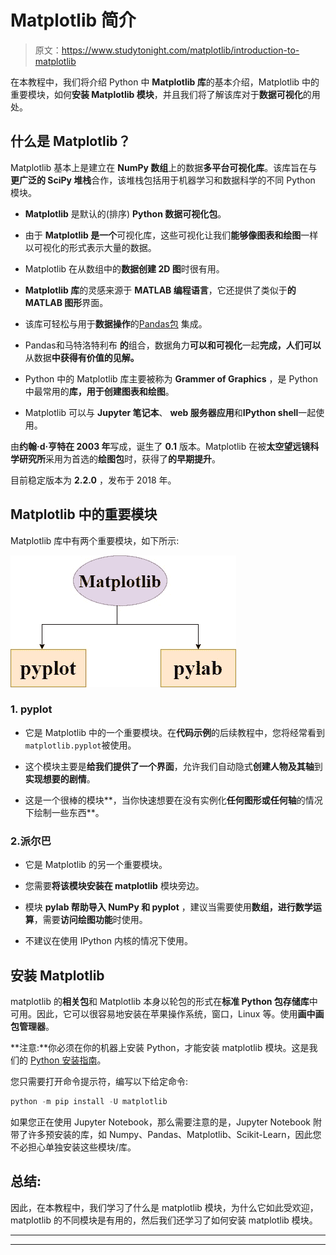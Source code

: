 # Matplotlib 简介

> 原文：<https://www.studytonight.com/matplotlib/introduction-to-matplotlib>

在本教程中，我们将介绍 Python 中 **Matplotlib 库**的基本介绍，Matplotlib 中的重要模块，如何**安装 Matplotlib 模块**，并且我们将了解该库对于**数据可视化**的用处。

## 什么是 Matplotlib？

Matplotlib 基本上是建立在 **NumPy 数组**上的数据**多平台可视化库**。该库旨在与**更广泛的 SciPy 堆栈**合作，该堆栈包括用于机器学习和数据科学的不同 Python 模块。

*   **Matplotlib** 是默认的(排序) **Python 数据可视化包**。

*   由于 **Matplotlib 是一个**可视化库，这些可视化让我们**能够像图表和绘图**一样以可视化的形式表示大量的数据。

*   Matplotlib 在从数组中的**数据创建 2D 图**时很有用。

*   **Matplotlib 库**的灵感来源于 **MATLAB 编程语言**，它还提供了类似于**的 MATLAB 图形**界面。

*   该库可轻松与用于**数据操作**的[Pandas包](https://www.studytonight.com/pandas/introduction-to-pandas) 集成。

*   Pandas和马特洛特利布 **的**组合，数据角力**可以和可视化**一起**完成，人们可以**从数据**中获得有价值的见解。**

*   Python 中的 Matplotlib 库主要被称为 **Grammer of Graphics** ，是 Python 中最常用的**库，用于创建图表和绘图**。

*   Matplotlib 可以与 **Jupyter 笔记本**、 **web 服务器应用**和**IPython shell**一起使用。

由**约翰·d·亨特在 2003 年**写成，诞生了 **0.1** 版本。Matplotlib 在被**太空望远镜科学研究所**采用为首选的**绘图包**时，获得了**的早期提升**。

目前稳定版本为 **2.2.0** ，发布于 2018 年。

## Matplotlib 中的重要模块

Matplotlib 库中有两个重要模块，如下所示:

![Matplotlib important modules - pyplot and pylab](img/464021d84b17e9ed9e71a31e3ac6ae35.png)

### 1\. pyplot

*   它是 Matplotlib 中的一个重要模块。在**代码示例**的后续教程中，您将经常看到`matplotlib.pyplot`被使用。

*   这个模块主要是**给我们提供了一个界面**，允许我们自动隐式**创建人物及其轴**到**实现想要的剧情**。

*   这是一个很棒的模块**，当你快速想要在没有实例化**任何图形或任何轴**的情况下绘制一些东西**。

### 2.派尔巴

*   它是 Matplotlib 的另一个重要模块。

*   您需要**将该模块安装在 matplotlib** 模块旁边。

*   模块 **pylab 帮助导入 NumPy 和 pyplot** ，建议当需要使用**数组，进行数学运算**，需要**访问绘图功能**时使用。

*   不建议在使用 IPython 内核的情况下使用。

## 安装 Matplotlib

matplotlib 的**相关包**和 Matplotlib 本身以轮包的形式在**标准 Python 包存储库**中可用。因此，它可以很容易地安装在苹果操作系统，窗口，Linux 等。使用**画中画包管理器**。

**注意:**你必须在你的机器上安装 Python，才能安装 matplotlib 模块。这是我们的 [Python 安装指南](https://www.studytonight.com/python/getting-started-with-python)。

您只需要打开命令提示符，编写以下给定命令:

```py
python -m pip install -U matplotlib
```

如果您正在使用 Jupyter Notebook，那么需要注意的是，Jupyter Notebook 附带了许多预安装的库，如 Numpy、Pandas、Matplotlib、Scikit-Learn，因此您不必担心单独安装这些模块/库。

## 总结:

因此，在本教程中，我们学习了什么是 matplotlib 模块，为什么它如此受欢迎，matplotlib 的不同模块是有用的，然后我们还学习了如何安装 matplotlib 模块。

* * *

* * *